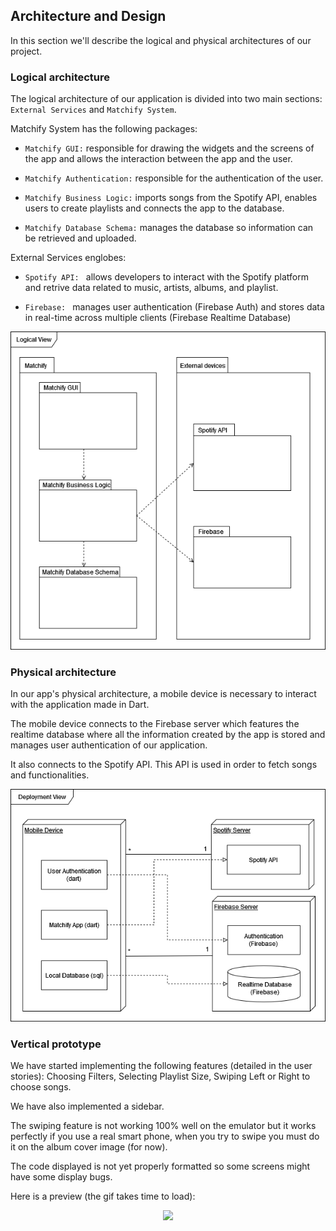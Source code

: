 
## Architecture and Design
In this section we'll describe the logical and physical architectures of our project.

### Logical architecture

The logical architecture of our application is divided into two main sections: `External Services` and `Matchify System`.

Matchify System has the following packages:

* `Matchify GUI:` responsible for drawing the widgets and the screens of the app and allows the interaction between the app and the user.

* `Matchify Authentication:` responsible for the authentication of the user.

* `Matchify Business Logic:` imports songs from the Spotify API, enables users to create playlists and connects the app to the database.

* `Matchify Database Schema:` manages the database so information can be retrieved and uploaded.

External Services englobes:

*  `Spotify API: `  allows developers to interact with the Spotify platform and retrive data related to music, artists, albums, and playlist. 

*  `Firebase: ` manages user authentication (Firebase Auth) and stores data in real-time across multiple clients (Firebase Realtime Database)

 <p align="center" justify="center">
  <img src="/images/logical_architecture.png"/>
</p>

### Physical architecture

In our app's physical architecture, a mobile device is necessary
to interact with the application made in Dart.

The mobile device connects to the Firebase server
which features the realtime database where all the information created by
the app is stored and manages user authentication of our application.

It also connects to the Spotify API. This API is used in order to fetch songs and functionalities.

 <p align="center" justify="center">
  <img src="/images/physical_architecture.png"/>
</p>


### Vertical prototype

We have started implementing the following features (detailed in the user stories): Choosing Filters, Selecting Playlist Size, Swiping Left or Right to choose songs.

We have also implemented a sidebar.

The swiping feature is not working 100% well on the emulator but it works perfectly if you use a real smart phone, when you try to swipe you must do it on the album cover image (for now).

The code displayed is not yet properly formatted so some screens might have some display bugs.

Here is a preview (the gif takes time to load): 


<p align="center" justify="center">
  <img width=300 src="/images/prototype.gif"/>
</p>

